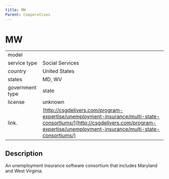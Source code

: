 ```yaml
---
title: MW
Parent: Cooperatives
---
```


# MW

|                   |                                          |
|:------------------|:-----------------------------------------|
| model             | 
| service type      | Social Services
| country           | United States
| states            | MD, WV
| government type   | state
| license           | unknown
| link.             | [http://csgdelivers.com/program-expertise/unemployment-insurance/multi-state-consortiums/](http://csgdelivers.com/program-expertise/unemployment-insurance/multi-state-consortiums/)

## Description
An unemployment insurance software consortium that includes Maryland and West Virginia.
